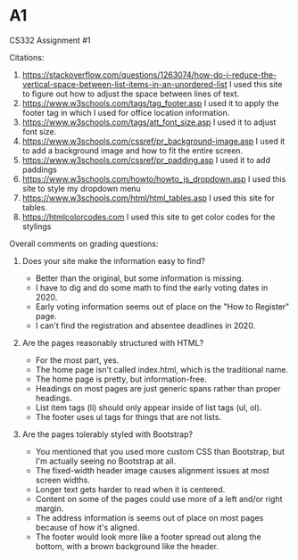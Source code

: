 # A1
CS332 Assignment #1

Citations:
1. https://stackoverflow.com/questions/1263074/how-do-i-reduce-the-vertical-space-between-list-items-in-an-unordered-list I used this site to figure out how to adjust the space between lines of text.
2. https://www.w3schools.com/tags/tag_footer.asp I used it to apply the footer tag in which I used for office location
          information.
3. https://www.w3schools.com/tags/att_font_size.asp I used it to adjust font size.
4. https://www.w3schools.com/cssref/pr_background-image.asp I used it to add a background image and how to fit the entire screen.
5. https://www.w3schools.com/cssref/pr_padding.asp  I used it to add paddings
6. https://www.w3schools.com/howto/howto_js_dropdown.asp I used this site to style my dropdown menu
7. https://www.w3schools.com/html/html_tables.asp I used this site for tables.
8. https://htmlcolorcodes.com I used this site to get color codes for the stylings 

Overall comments on grading questions:

1) Does your site make the information easy to find?
    - Better than the original, but some information is missing.
    - I have to dig and do some math to find the early voting dates in 2020.
    - Early voting information seems out of place on the "How to Register" page.
    - I can't find the registration and absentee deadlines in 2020.

2) Are the pages reasonably structured with HTML?
    - For the most part, yes.
    - The home page isn't called index.html, which is the traditional name.
    - The home page is pretty, but information-free.
    - Headings on most pages are just generic spans rather than proper headings.
    - List item tags (li) should only appear inside of list tags (ul, ol).
    - The footer uses ul tags for things that are not lists.

3) Are the pages tolerably styled with Bootstrap?
    -  You mentioned that you used more custom CSS than Bootstrap, but I'm actually seeing no Bootstrap at all.
    - The fixed-width header image causes alignment issues at most screen widths.
    - Longer text gets harder to read when it is centered.
    - Content on some of the pages could use more of a left and/or right margin.
    - The address information is seems out of place on most pages because of how it's aligned.
    - The footer would look more like a footer spread out along the bottom, with a brown background like the header.
